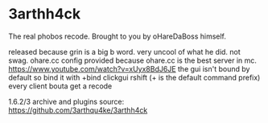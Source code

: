 # 3arthh4ck
The real phobos recode. Brought to you by oHareDaBoss himself.

released because grin is a big b word. very uncool of what he did.
not swag.
ohare.cc config provided because ohare.cc is the best server in mc.
https://www.youtube.com/watch?v=xUyx8BdJ6JE
the gui isn't bound by default so bind it with +bind clickgui rshift (+ is the default command prefix)
every client bouta get a recode

1.6.2/3 archive and plugins source: https://github.com/3arthqu4ke/3arthh4ck
